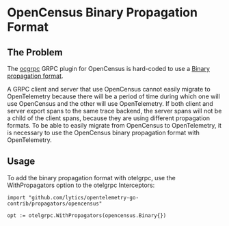 # OpenCensus Binary Propagation Format

## The Problem

The [ocgrpc](https://github.com/census-instrumentation/opencensus-go/tree/master/plugin/ocgrpc) GRPC plugin for OpenCensus is hard-coded to use a [Binary propagation format](https://github.com/census-instrumentation/opencensus-go/blob/380f4078db9f3ee20e26a08105ceecccddf872b8/trace/propagation/propagation.go).

A GRPC client and server that use OpenCensus cannot easily migrate to OpenTelemetry because there will be a period of time during which one will use OpenCensus and the other will use OpenTelemetry.  If both client and server export spans to the same trace backend, the server spans will not be a child of the client spans, because they are using different propagation formats.  To be able to easily migrate from OpenCensus to OpenTelemetry, it is necessary to use the OpenCensus binary propagation format with OpenTelemetry.

## Usage

To add the binary propagation format with otelgrpc, use the WithPropagators option to the otelgrpc Interceptors:

```golang
import "github.com/lytics/opentelemetry-go-contrib/propagators/opencensus"

opt := otelgrpc.WithPropagators(opencensus.Binary{})
```
